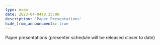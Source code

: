 ```yaml
---
type: exam
date: 2023-04-04T8:35:00
description: 'Paper Presentations'
hide_from_announcments: true
---
```

Paper presentations (presenter schedule will be released closer to date)
